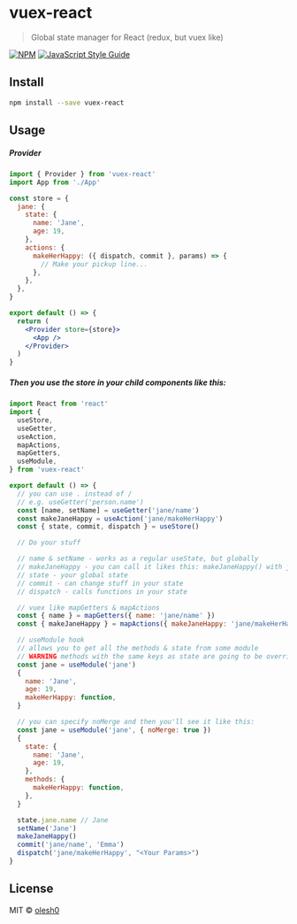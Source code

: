 # vuex-react

> Global state manager for React (redux, but vuex like)

[![NPM](https://img.shields.io/npm/v/vuex-react.svg)](https://www.npmjs.com/package/vuex-react) [![JavaScript Style Guide](https://img.shields.io/badge/code_style-standard-brightgreen.svg)](https://standardjs.com)

## Install

```bash
npm install --save vuex-react
```

## Usage

##### Provider
```jsx
import { Provider } from 'vuex-react'
import App from './App'

const store = {
  jane: {
    state: {
      name: 'Jane',
      age: 19,
    },
    actions: {
      makeHerHappy: ({ dispatch, commit }, params) => {
        // Make your pickup line...
      },
    },
  },
}

export default () => {
  return (
    <Provider store={store}>
      <App />
    </Provider>
  )
}
```


##### Then you use the store in your child components like this:
```jsx
import React from 'react'
import {
  useStore,
  useGetter,
  useAction,
  mapActions,
  mapGetters,
  useModule,
} from 'vuex-react'

export default () => {
  // you can use . instead of /
  // e.g. useGetter('person.name')
  const [name, setName] = useGetter('jane/name')
  const makeJaneHappy = useAction('jane/makeHerHappy')
  const { state, commit, dispatch } = useStore()

  // Do your stuff

  // name & setName - works as a regular useState, but globally
  // makeJaneHappy - you can call it likes this: makeJaneHappy() with just one param
  // state - your global state
  // commit - can change stuff in your state
  // dispatch - calls functions in your state

  // vuex like mapGetters & mapActions
  const { name } = mapGetters({ name: 'jane/name' })
  const { makeJaneHappy } = mapActions({ makeJaneHappy: 'jane/makeHerHappy' })

  // useModule hook
  // allows you to get all the methods & state from some module
  // WARNING methods with the same keys as state are going to be overrided by state
  const jane = useModule('jane')
  {
    name: 'Jane',
    age: 19,
    makeHerHappy: function,
  }

  // you can specify noMerge and then you'll see it like this:
  const jane = useModule('jane', { noMerge: true })
  {
    state: {
      name: 'Jane',
      age: 19,
    },
    methods: {
      makeHerHappy: function,
    },
  }

  state.jane.name // Jane
  setName('Jane')
  makeJaneHappy()
  commit('jane/name', 'Emma')
  dispatch('jane/makeHerHappy', "<Your Params>")
}
```

## License

MIT © [olesh0](https://github.com/olesh0)
